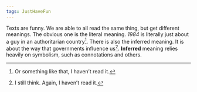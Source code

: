 ```yaml
---
tags: JustHaveFun 
---
```


Texts are funny. We are able to all read the same thing, but get different meanings. The obvious one is the literal meaning. *1984* is literally just about a guy in an authoritarian country[^1]. There is also the inferred meaning. It is about the way that governments influence us[^2]. **Inferred** meaning relies heavily on symbolism, such as connotations and others.

[^1]: Or something like that, I haven’t read it.
[^2]: I still think. Again, I haven’t read it.